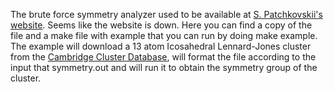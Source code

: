 The brute force symmetry analyzer used to be available at
[S. Patchkovskii's website](http://www.cobalt.chem.ucalgary.ca/ps/symmetry/). Seems like the website is down.
Here you can find a copy of the file and a make file with example that you can run by doing make example.
The example will download a 13 atom Icosahedral Lennard-Jones cluster from the [Cambridge Cluster Database](http://www-wales.ch.cam.ac.uk/CCD.html), will format the file according to the input that symmetry.out and will run it to obtain the symmetry group of the cluster.